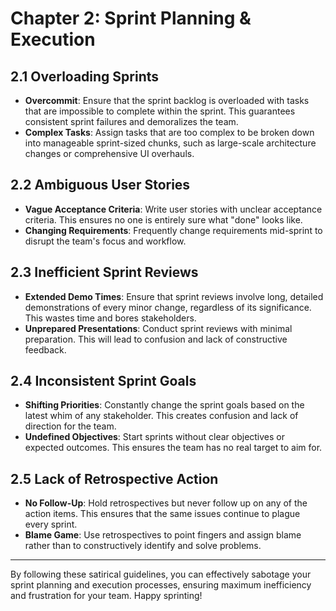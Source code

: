 # Chapter 2: Sprint Planning & Execution

## 2.1 Overloading Sprints
- **Overcommit**: Ensure that the sprint backlog is overloaded with tasks that are impossible to complete within the sprint. This guarantees consistent sprint failures and demoralizes the team.
- **Complex Tasks**: Assign tasks that are too complex to be broken down into manageable sprint-sized chunks, such as large-scale architecture changes or comprehensive UI overhauls.

## 2.2 Ambiguous User Stories
- **Vague Acceptance Criteria**: Write user stories with unclear acceptance criteria. This ensures no one is entirely sure what "done" looks like.
- **Changing Requirements**: Frequently change requirements mid-sprint to disrupt the team's focus and workflow.

## 2.3 Inefficient Sprint Reviews
- **Extended Demo Times**: Ensure that sprint reviews involve long, detailed demonstrations of every minor change, regardless of its significance. This wastes time and bores stakeholders.
- **Unprepared Presentations**: Conduct sprint reviews with minimal preparation. This will lead to confusion and lack of constructive feedback.

## 2.4 Inconsistent Sprint Goals
- **Shifting Priorities**: Constantly change the sprint goals based on the latest whim of any stakeholder. This creates confusion and lack of direction for the team.
- **Undefined Objectives**: Start sprints without clear objectives or expected outcomes. This ensures the team has no real target to aim for.

## 2.5 Lack of Retrospective Action
- **No Follow-Up**: Hold retrospectives but never follow up on any of the action items. This ensures that the same issues continue to plague every sprint.
- **Blame Game**: Use retrospectives to point fingers and assign blame rather than to constructively identify and solve problems.

---

By following these satirical guidelines, you can effectively sabotage your sprint planning and execution processes, ensuring maximum inefficiency and frustration for your team. 
Happy sprinting!

